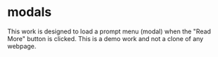 # modals
This work is designed to load a prompt menu (modal) when the "Read More" button is clicked. This is a demo work and not a clone of any webpage.
